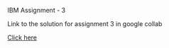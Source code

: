 IBM Assignment - 3 


Link to the solution for assignment 3 in google collab

[Click here](https://colab.research.google.com/drive/1I-Y041WAqx0szeaBIS9Cip9UK-d3FZaV?usp=sharing)
